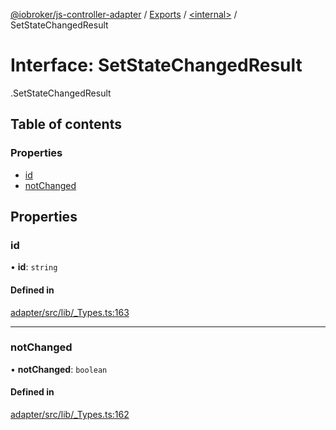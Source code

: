[@iobroker/js-controller-adapter](../README.md) / [Exports](../modules.md) / [<internal\>](../modules/internal_.md) / SetStateChangedResult

# Interface: SetStateChangedResult

[<internal>](../modules/internal_.md).SetStateChangedResult

## Table of contents

### Properties

- [id](internal_.SetStateChangedResult.md#id)
- [notChanged](internal_.SetStateChangedResult.md#notchanged)

## Properties

### id

• **id**: `string`

#### Defined in

[adapter/src/lib/_Types.ts:163](https://github.com/ioBroker/ioBroker.js-controller/blob/5d3ad273/packages/adapter/src/lib/_Types.ts#L163)

___

### notChanged

• **notChanged**: `boolean`

#### Defined in

[adapter/src/lib/_Types.ts:162](https://github.com/ioBroker/ioBroker.js-controller/blob/5d3ad273/packages/adapter/src/lib/_Types.ts#L162)
